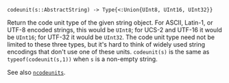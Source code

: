```
codeunit(s::AbstractString) -> Type{<:Union{UInt8, UInt16, UInt32}}
```

Return the code unit type of the given string object. For ASCII, Latin-1, or UTF-8 encoded strings, this would be `UInt8`; for UCS-2 and UTF-16 it would be `UInt16`; for UTF-32 it would be `UInt32`. The code unit type need not be limited to these three types, but it's hard to think of widely used string encodings that don't use one of these units. `codeunit(s)` is the same as `typeof(codeunit(s,1))` when `s` is a non-empty string.

See also [`ncodeunits`](@ref).
